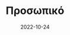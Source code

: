 ---
title: Προσωπικό
date: 2022-10-24

type: landing

sections:
  - block: people
    content:
      title: Η ομάδα
      # Choose which groups/teams of users to display.
      #   Edit `user_groups` in each user's profile to add them to one or more of these groups.
      user_groups:
          - Principal Investigators
          - Researchers
          - Grad Students
          - Administration
          - Visitors
          - Alumni
          - Principal Investigator
      sort_by: Params.last_name
      sort_ascending: true
    design:
      show_interests: false
      show_role: true
      show_social: true
---